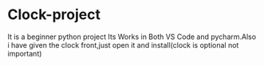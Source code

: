 # Clock-project
It is a beginner python project 
Its Works in Both VS Code and pycharm.Also i have given the clock front,just open it and install(clock is optional not important)
